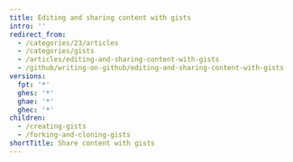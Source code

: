 ```yaml
---
title: Editing and sharing content with gists
intro: ''
redirect_from:
  - /categories/23/articles
  - /categories/gists
  - /articles/editing-and-sharing-content-with-gists
  - /github/writing-on-github/editing-and-sharing-content-with-gists
versions:
  fpt: '*'
  ghes: '*'
  ghae: '*'
  ghec: '*'
children:
  - /creating-gists
  - /forking-and-cloning-gists
shortTitle: Share content with gists
---
```

